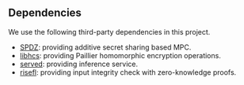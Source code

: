 ## Dependencies

We use the following third-party dependencies in this project.
 * [SPDZ](https://github.com/data61/MP-SPDZ): providing additive secret sharing based MPC.
 * [libhcs](https://github.com/tiehuis/libhcs): providing Paillier homomorphic encryption operations.
 * [served](https://github.com/meltwater/served.git): providing inference service.
 * [risefl](https://github.com/nusdbsystem/risefl.git): providing input integrity check with zero-knowledge proofs.